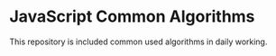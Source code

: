 # JavaScript Common Algorithms

This repository is included common used algorithms in daily working.


